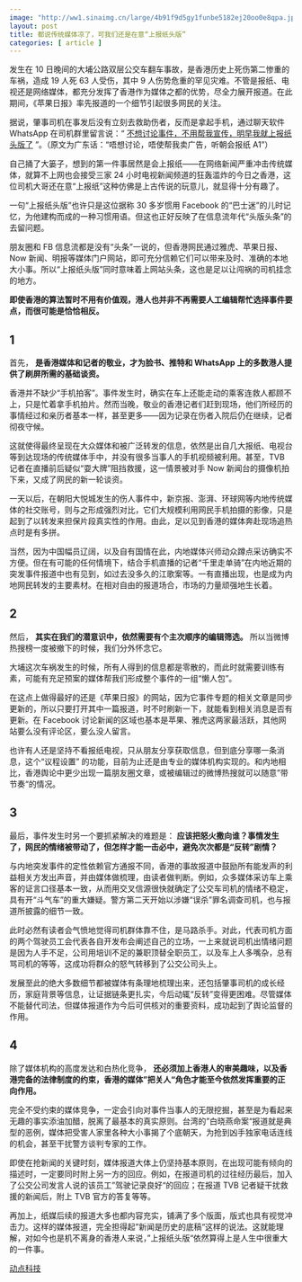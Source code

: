 ```yaml
---
image: "http://ww1.sinaimg.cn/large/4b91f9d5gy1funbe5182ej20oo0e8qpa.jpg"
layout: post
title: 都说传统媒体凉了，可我们还是在意“上报纸头版”
categories: [ article ]
---
```


发生在 10 日晚间的大埔公路双层公交车翻车事故，是香港历史上死伤第二惨重的车祸，造成 19 人死 63 人受伤，其中 9 人伤势危重的罕见灾难。不管是报纸、电视还是网络媒体，都充分发挥了香港作为媒体之都的优势，尽全力展开报道。在此期间，《苹果日报》率先报道的一个细节引起很多网民的关注。

据说，肇事司机在事发后没有立刻去救助伤者，反而是拿起手机，通过聊天软件 WhatsApp 在司机群里留言说：“ [不想讨论事件，不用帮我宣传，明早我就上报纸头版了](https://hk.news.appledaily.com/local/daily/article/20180211/20302145) ”。（原文为广东话：“唔想讨论，唔使帮我卖广告，听朝会报纸 A1”）

自己捅了大篓子，想到的第一件事居然是会上报纸——在网络新闻严重冲击传统媒体，就算不上网也会接受三家 24 小时电视新闻频道的狂轰滥炸的今日之香港，这位司机大哥还在意“上报纸”这种仿佛是上古传说的玩意儿，就显得十分有趣了。

一句“上报纸头版”也许只是这位据称 30 多岁惯用 Facebook 的“巴士迷”的儿时记忆，为他建构而成的一种习惯用语。但这也正好反映了在信息流年代“头版头条”的去留问题。

朋友圈和 FB 信息流都是没有“头条”一说的，但香港网民通过雅虎、苹果日报、Now 新闻、明报等媒体门户网站，即可充分信赖它们可以带来及时、准确的本地大小事。所以“上报纸头版”同时意味着上网站头条，这也是足以让闯祸的司机挂念的地方。

**即使香港的算法暂时不用有价值观，港人也并非不再需要人工编辑帮忙选择事件要点，而很可能是恰恰相反。**

## 1

首先， **是香港媒体和记者的敬业，才为脸书、推特和 WhatsApp 上的多数港人提供了刷屏所需的基础谈资。**

香港并不缺少“手机拍客”。事件发生时，确实在车上还能走动的乘客连救人都顾不上，只是忙着拿手机拍片。然而当晚，敬业的香港记者们赶到现场，他们所经历的事情经过和亲历者基本一样，甚至更多——因为记录在伤者入院后仍在继续，记者彻夜守候。

这就使得最终呈现在大众媒体和被广泛转发的信息，依然是出自几大报纸、电视台等到达现场的传统媒体手中，并没有很多当事人的手机视频被利用。甚至，TVB 记者在直播前后疑似“耍大牌”阻挡救援，这一情景被对手 Now 新闻台的摄像机拍下来，又成了网民的新一轮谈资。

一天以后，在朝阳大悦城发生的伤人事件中，新京报、澎湃、环球网等内地传统媒体的社交账号，则与之形成强烈对比，它们大规模利用网民手机拍摄的影像，只是起到了以转发来担保片段真实性的作用。由此，足以见到香港的媒体奔赴现场追热点时是有多拼。

当然，因为中国幅员辽阔，以及自有国情在此，内地媒体兴师动众蹲点采访确实不方便。但在有可能的任何情境下，结合手机直播的记者“千里走单骑”在内地近期的突发事件报道中也有见到，如过去没多久的江歌案等。一有直播出现，也是成为内地网民转发的主要素材。在相对自由的报道场合，市场的力量顽强地生长着。

## 2

然后， **其实在我们的潜意识中，依然需要有个主次顺序的编辑筛选。** 所以当微博热搜榜一度被撤下的时候，我们分外怀念它。

大埔这次车祸发生的时候，所有人得到的信息都是零散的，而此时就需要训练有素，可能有充足预案的媒体帮我们形成整个事件的一组“懒人包”。

在这点上做得最好的还是《苹果日报》的网站，因为它事件专题的相关文章是同步更新的，所以只要打开其中一篇报道，时不时刷新一下，就能看到相关消息是否有更新。在 Facebook 讨论新闻的区域也基本是苹果、雅虎这两家最活跃，其他网站要么没有评论区，要么没人留言。

也许有人还是坚持不看报纸电视，只从朋友分享获取信息，但到底分享哪一条消息，这个“议程设置” 的功能，目前为止还是由专业的媒体机构实现的。和内地相比，香港舆论中更少出现一篇朋友圈文章，或被编辑过的微博热搜就可以随意”带节奏“的情况。

## 3

最后，事件发生时另一个要抓紧解决的难题是： **应该把怒火撒向谁？事情发生了，网民的情绪被带动了，但怎样才能一击必中，避免次次都是“反转”剧情？**

与内地突发事件的定性依赖官方通报不同，香港的事故报道中鼓励所有能发声的利益相关方发出声音，并由媒体做梳理，由读者做判断。例如，众多媒体采访车上乘客的证言口径基本一致，从而用交叉信源很快就确定了公交车司机的情绪不稳定，具有开“斗气车”的重大嫌疑。警方第二天开始以涉嫌“误杀”罪名调查司机，也与报道所披露的细节一致。

此时必然有读者会气愤地觉得司机群体靠不住，是马路杀手。对此，代表司机方面的两个驾驶员工会代表各自开发布会阐述自己的立场，一上来就说司机出情绪问题是因为人手不足，公司用培训不足的兼职顶替全职员工，以及车上人多嘴杂，总有骂司机的等等，这成功将群众的怒气转移到了公交公司头上。

发展至此的绝大多数细节都被媒体有条理地梳理出来，还包括肇事司机的成长经历，家庭背景等信息，让证据链条更扎实，今后动辄“反转”变得更困难。尽管媒体不能替代司法，但媒体报道作为今后可供核对的重要资料，成功起到了舆论监督的作用。

## 4

除了媒体机构的高度发达和白热化竞争， **还必须加上香港人的审美趣味，以及香港完备的法律制度的约束，香港的媒体”把关人“角色才能至今依然发挥重要的正向作用。**

完全不受约束的媒体竞争，一定会引向对事件当事人的无限挖掘，甚至是为看起来无趣的事实添油加醋，脱离了最基本的真实原则。台湾的”白晓燕命案“报道就是典型的恶例，媒体把受害人家里各种大小事揭了个底朝天，为抢到凶手独家电话连线的机会，甚至干扰警方谈判专家的工作。

即使在抢新闻的关键时刻，媒体报道大体上仍坚持基本原则，在出现可能有倾向的描述时，一定要同时附上另一方的回应。例如，在报道司机的过往经历最后，加入了公交公司发言人说的该员工”驾驶记录良好“的回应；在报道 TVB 记者疑干扰救援的新闻后，附上 TVB 官方的答复等等。

再加上，纸媒后续的报道大多也都内容充实，铺满了多个版面，版式也具有视觉冲击力。这样的媒体报道，完全担得起”新闻是历史的底稿“这样的说法。这就能理解，对如今也是机不离身的香港人来说，”上报纸头版“依然算得上是人生中很重大的一件事。

[动点科技](https://cn.technode.com/post/2018-02-12/newspaper-headlines/)

